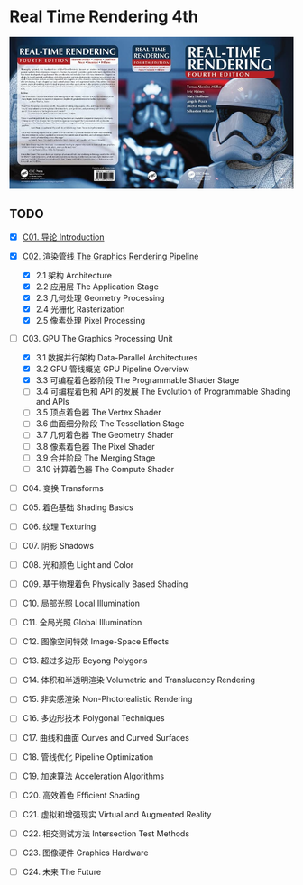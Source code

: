 # Real Time Rendering 4th

![bookcover](https://raw.githubusercontent.com/Ubpa/ImgBed/master/Note/CG/RTR4/bookcover.jpg)

## TODO

- [x] [C01. 导论 Introduction](https://github.com/Ubpa/Note/blob/master/CG/RTR4/notes/C01.md) 
- [x] [C02. 渲染管线 The Graphics Rendering Pipeline](https://github.com/Ubpa/Note/blob/master/CG/RTR4/notes/C02.md) 
  - [x] 2.1 架构 Architecture
  - [x] 2.2 应用层 The Application Stage
  - [x] 2.3 几何处理 Geometry Processing
  - [x] 2.4 光栅化 Rasterization
  - [x] 2.5 像素处理 Pixel Processing
- [ ] C03. GPU The Graphics Processing Unit
  - [x] 3.1 数据并行架构 Data-Parallel Architectures
  - [x] 3.2 GPU 管线概览 GPU Pipeline Overview
  - [x] 3.3 可编程着色器阶段 The Programmable Shader Stage
  - [ ] 3.4 可编程着色和 API 的发展 The Evolution of Programmable Shading and APIs
  - [ ] 3.5 顶点着色器 The Vertex Shader
  - [ ] 3.6 曲面细分阶段 The Tessellation Stage
  - [ ] 3.7 几何着色器 The Geometry Shader
  - [ ] 3.8 像素着色器 The Pixel Shader
  - [ ] 3.9 合并阶段 The Merging Stage
  - [ ] 3.10 计算着色器 The Compute Shader
- [ ] C04. 变换 Transforms
- [ ] C05. 着色基础 Shading Basics
- [ ] C06. 纹理 Texturing
- [ ] C07. 阴影 Shadows
- [ ] C08. 光和颜色 Light and Color
- [ ] C09. 基于物理着色 Physically Based Shading
- [ ] C10. 局部光照 Local Illumination
- [ ] C11. 全局光照 Global Illumination
- [ ] C12. 图像空间特效 Image-Space Effects
- [ ] C13. 超过多边形 Beyong Polygons
- [ ] C14. 体积和半透明渲染 Volumetric and Translucency Rendering
- [ ] C15. 非实感渲染 Non-Photorealistic Rendering 
- [ ] C16. 多边形技术 Polygonal Techniques
- [ ] C17. 曲线和曲面 Curves and Curved Surfaces
- [ ] C18. 管线优化 Pipeline Optimization
- [ ] C19. 加速算法 Acceleration Algorithms
- [ ] C20. 高效着色 Efficient Shading
- [ ] C21. 虚拟和增强现实 Virtual and Augmented Reality
- [ ] C22. 相交测试方法 Intersection Test Methods
- [ ] C23. 图像硬件 Graphics Hardware
- [ ] C24. 未来 The Future

